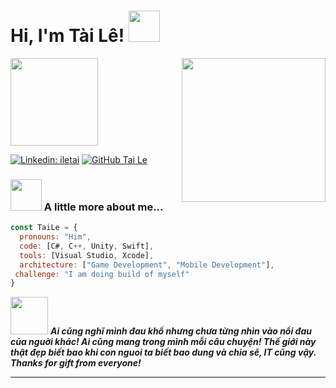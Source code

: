 <h1> Hi, I'm Tài Lê! <img src="https://media.giphy.com/media/mGcNjsfWAjY5AEZNw6/giphy.gif" width="50"></h2>
<img align='right' src="https://64.media.tumblr.com/cf87668f1394f62a25dde8c6a52d64fc/tumblr_n8z4jjABDx1rylr5to1_500.gifv" width="230" >
<p><em><img src="https://media.giphy.com/media/WUlplcMpOCEmTGBtBW/giphy.gif" width="140"> 
</em></p>

[![Linkedin: iletai](https://img.shields.io/badge/-iletai-blue?style=flat-square&logo=Linkedin&logoColor=white&link=https://www.linkedin.com/in/iletai/)](https://www.linkedin.com/in/iletai/)
[![GitHub Tai Le](https://img.shields.io/github/followers/iletai?style=social)](https://github.com/iletai)

### <img src="https://media.giphy.com/media/VgCDAzcKvsR6OM0uWg/giphy.gif" width="50"> A little more about me...  

```javascript
const TaiLe = {
  pronouns: "Him",
  code: [C#, C++, Unity, Swift],
  tools: [Visual Studio, Xcode],
  architecture: ["Game Development", "Mobile Development"],
 challenge: "I am doing build of myself"
}
```

<img src="https://media.giphy.com/media/LnQjpWaON8nhr21vNW/giphy.gif" width="60"> <em><b>Ai cũng nghĩ mình đau khổ nhưng chưa từng nhìn vào nổi đau của nguời khác!</b><b> Ai cũng mang trong mình mỗi câu chuyện!</b><b> Thế giới này thật đẹp biết bao khi con nguoi ta biết bao dung và chia sẽ, IT cũng vậy. Thanks for gift from everyone!</b></em>

---
